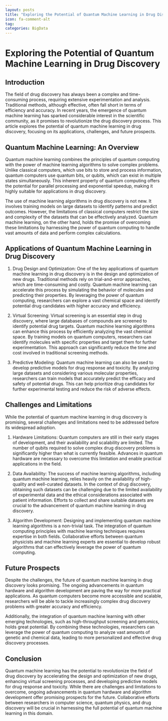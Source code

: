 ```yaml
---
layout: posts
title: "Exploring the Potential of Quantum Machine Learning in Drug Discovery"
icon: fa-comment-alt
tag:      
categories: BigData
---
```



# Exploring the Potential of Quantum Machine Learning in Drug Discovery

## Introduction

The field of drug discovery has always been a complex and time-consuming process, requiring extensive experimentation and analysis. Traditional methods, although effective, often fall short in terms of efficiency and accuracy. In recent years, the emergence of quantum machine learning has sparked considerable interest in the scientific community, as it promises to revolutionize the drug discovery process. This article explores the potential of quantum machine learning in drug discovery, focusing on its applications, challenges, and future prospects.

## Quantum Machine Learning: An Overview

Quantum machine learning combines the principles of quantum computing with the power of machine learning algorithms to solve complex problems. Unlike classical computers, which use bits to store and process information, quantum computers use quantum bits, or qubits, which can exist in multiple states simultaneously. This inherent property of quantum computing offers the potential for parallel processing and exponential speedup, making it highly suitable for applications in drug discovery.

The use of machine learning algorithms in drug discovery is not new. It involves training models on large datasets to identify patterns and predict outcomes. However, the limitations of classical computers restrict the size and complexity of the datasets that can be effectively analyzed. Quantum machine learning, on the other hand, holds the promise of overcoming these limitations by harnessing the power of quantum computing to handle vast amounts of data and perform complex calculations.

## Applications of Quantum Machine Learning in Drug Discovery

1. Drug Design and Optimization:
   One of the key applications of quantum machine learning in drug discovery is in the design and optimization of new drugs. Traditional methods rely on trial-and-error approaches, which are time-consuming and costly. Quantum machine learning can accelerate this process by simulating the behavior of molecules and predicting their properties. By leveraging the power of quantum computing, researchers can explore a vast chemical space and identify potential drug candidates with higher accuracy and efficiency.

2. Virtual Screening:
   Virtual screening is an essential step in drug discovery, where large databases of compounds are screened to identify potential drug targets. Quantum machine learning algorithms can enhance this process by efficiently analyzing the vast chemical space. By training models on quantum computers, researchers can identify molecules with specific properties and target them for further experimentation. This approach can significantly reduce the time and cost involved in traditional screening methods.

3. Predictive Modeling:
   Quantum machine learning can also be used to develop predictive models for drug response and toxicity. By analyzing large datasets and considering various molecular properties, researchers can train models that accurately predict the efficacy and safety of potential drugs. This can help prioritize drug candidates for further experimental testing and reduce the risk of adverse effects.

## Challenges and Limitations

While the potential of quantum machine learning in drug discovery is promising, several challenges and limitations need to be addressed before its widespread adoption.

1. Hardware Limitations:
   Quantum computers are still in their early stages of development, and their availability and scalability are limited. The number of qubits required to solve complex drug discovery problems is significantly higher than what is currently feasible. Advances in quantum hardware are necessary to overcome this limitation and enable practical applications in the field.

2. Data Availability:
   The success of machine learning algorithms, including quantum machine learning, relies heavily on the availability of high-quality and well-curated datasets. In the context of drug discovery, obtaining such datasets can be challenging due to the limited availability of experimental data and the ethical considerations associated with patient information. Efforts to collect and share suitable datasets are crucial to the advancement of quantum machine learning in drug discovery.

3. Algorithm Development:
   Designing and implementing quantum machine learning algorithms is a non-trivial task. The integration of quantum computing principles with machine learning techniques requires expertise in both fields. Collaborative efforts between quantum physicists and machine learning experts are essential to develop robust algorithms that can effectively leverage the power of quantum computing.

## Future Prospects

Despite the challenges, the future of quantum machine learning in drug discovery looks promising. The ongoing advancements in quantum hardware and algorithm development are paving the way for more practical applications. As quantum computers become more accessible and scalable, researchers will be able to tackle increasingly complex drug discovery problems with greater accuracy and efficiency.

Additionally, the integration of quantum machine learning with other emerging technologies, such as high-throughput screening and genomics, holds great potential. By combining these technologies, researchers can leverage the power of quantum computing to analyze vast amounts of genetic and chemical data, leading to more personalized and effective drug discovery processes.

## Conclusion

Quantum machine learning has the potential to revolutionize the field of drug discovery by accelerating the design and optimization of new drugs, enhancing virtual screening processes, and developing predictive models for drug response and toxicity. While there are challenges and limitations to overcome, ongoing advancements in quantum hardware and algorithm development offer promising prospects for the future. Collaborative efforts between researchers in computer science, quantum physics, and drug discovery will be crucial in harnessing the full potential of quantum machine learning in this domain.